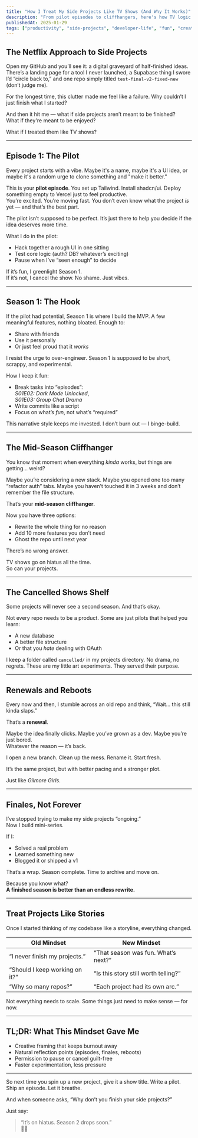 ```yaml
---
title: "How I Treat My Side Projects Like TV Shows (And Why It Works)"
description: "From pilot episodes to cliffhangers, here's how TV logic helps me manage chaos in code"
publishedAt: 2025-01-29
tags: ["productivity", "side-projects", "developer-life", "fun", "creativity"]
---
```


## The Netflix Approach to Side Projects

Open my GitHub and you’ll see it: a digital graveyard of half-finished ideas. There’s a landing page for a tool I never launched, a Supabase thing I swore I’d “circle back to,” and one repo simply titled `test-final-v2-fixed-new` (don’t judge me).

For the longest time, this clutter made me feel like a failure. Why couldn’t I just finish what I started?

And then it hit me — what if side projects aren’t meant to be finished?  
What if they're meant to be enjoyed?

What if I treated them like TV shows?

---

## Episode 1: The Pilot

Every project starts with a vibe. Maybe it's a name, maybe it's a UI idea, or maybe it's a random urge to clone something and "make it better."

This is your **pilot episode**. You set up Tailwind. Install shadcn/ui. Deploy something empty to Vercel just to feel productive.  
You’re excited. You’re moving fast. You don’t even know what the project _is_ yet — and that’s the best part.

The pilot isn’t supposed to be perfect. It’s just there to help you decide if the idea deserves more time.

What I do in the pilot:

- Hack together a rough UI in one sitting
- Test core logic (auth? DB? whatever’s exciting)
- Pause when I’ve “seen enough” to decide

If it’s fun, I greenlight Season 1.  
If it’s not, I cancel the show. No shame. Just vibes.

---

## Season 1: The Hook

If the pilot had potential, Season 1 is where I build the MVP. A few meaningful features, nothing bloated. Enough to:

- Share with friends
- Use it personally
- Or just feel proud that it _works_

I resist the urge to over-engineer. Season 1 is supposed to be short, scrappy, and experimental.

How I keep it fun:

- Break tasks into “episodes”:  
  _S01E02: Dark Mode Unlocked_,  
  _S01E03: Group Chat Drama_
- Write commits like a script
- Focus on what’s _fun_, not what’s “required”

This narrative style keeps me invested. I don’t burn out — I binge-build.

---

## The Mid-Season Cliffhanger

You know that moment when everything _kinda_ works, but things are getting... weird?

Maybe you’re considering a new stack. Maybe you opened one too many “refactor auth” tabs. Maybe you haven’t touched it in 3 weeks and don’t remember the file structure.

That’s your **mid-season cliffhanger**.

Now you have three options:

- Rewrite the whole thing for no reason
- Add 10 more features you don’t need
- Ghost the repo until next year

There’s no wrong answer.

TV shows go on hiatus all the time.  
So can your projects.

---

## The Cancelled Shows Shelf

Some projects will never see a second season. And that’s okay.

Not every repo needs to be a product. Some are just pilots that helped you learn:

- A new database
- A better file structure
- Or that you _hate_ dealing with OAuth

I keep a folder called `cancelled/` in my projects directory. No drama, no regrets. These are my little art experiments. They served their purpose.

---

## Renewals and Reboots

Every now and then, I stumble across an old repo and think, “Wait... this still kinda slaps.”

That’s a **renewal**.

Maybe the idea finally clicks. Maybe you’ve grown as a dev. Maybe you’re just bored.  
Whatever the reason — it’s back.

I open a new branch. Clean up the mess. Rename it. Start fresh.

It’s the same project, but with better pacing and a stronger plot.

Just like _Gilmore Girls_.

---

## Finales, Not Forever

I’ve stopped trying to make my side projects “ongoing.”  
Now I build mini-series.

If I:

- Solved a real problem
- Learned something new
- Blogged it or shipped a v1

That’s a wrap. Season complete. Time to archive and move on.

Because you know what?  
**A finished season is better than an endless rewrite.**

---

## Treat Projects Like Stories

Once I started thinking of my codebase like a storyline, everything changed.

| Old Mindset                    | New Mindset                          |
| ------------------------------ | ------------------------------------ |
| “I never finish my projects.”  | “That season was fun. What’s next?”  |
| “Should I keep working on it?” | “Is this story still worth telling?” |
| “Why so many repos?”           | “Each project had its own arc.”      |

Not everything needs to scale. Some things just need to make sense — for now.

---

## TL;DR: What This Mindset Gave Me

- Creative framing that keeps burnout away
- Natural reflection points (episodes, finales, reboots)
- Permission to pause or cancel guilt-free
- Faster experimentation, less pressure

---

So next time you spin up a new project, give it a show title. Write a pilot. Ship an episode. Let it breathe.

And when someone asks, “Why don’t you finish your side projects?”

Just say:

> “It’s on hiatus. Season 2 drops soon.”  
> 🎥✨
